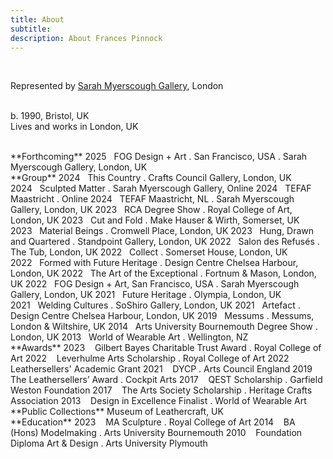 ```yaml
---
title: About
subtitle: 
description: About Frances Pinnock
---
```


<br />   

Represented by [Sarah Myerscough Gallery](https://www.sarahmyerscough.com/), London  
<br /> 

b. 1990, Bristol, UK  
Lives and works in London, UK 

<br />  
**Forthcoming**  
2025&nbsp;&nbsp;&nbsp;FOG Design + Art . San Francisco, USA . Sarah Myerscough Gallery, London, UK  

<br />  
**Group**  
2024&nbsp;&nbsp;&nbsp;This Country . Crafts Council Gallery, London, UK  
2024&nbsp;&nbsp;&nbsp;Sculpted Matter . Sarah Myerscough Gallery, Online  
2024&nbsp;&nbsp;&nbsp;TEFAF Maastricht . Online  
2024&nbsp;&nbsp;&nbsp;TEFAF Maastricht, NL . Sarah Myerscough Gallery, London, UK  
2023&nbsp;&nbsp;&nbsp;RCA Degree Show . Royal College of Art, London, UK  
2023&nbsp;&nbsp;&nbsp;Cut and Fold . Make Hauser & Wirth, Somerset, UK  
2023&nbsp;&nbsp;&nbsp;Material Beings . Cromwell Place, London, UK  
2023&nbsp;&nbsp;&nbsp;Hung, Drawn and Quartered . Standpoint Gallery, London, UK  
2022&nbsp;&nbsp;&nbsp;Salon des Refusés . The Tub, London, UK  
2022&nbsp;&nbsp;&nbsp;Collect . Somerset House, London, UK  
2022&nbsp;&nbsp;&nbsp;Formed with Future Heritage . Design Centre Chelsea Harbour, London, UK  
2022&nbsp;&nbsp;&nbsp;The Art of the Exceptional . Fortnum & Mason, London, UK  
2022&nbsp;&nbsp;&nbsp;FOG Design + Art, San Francisco, USA . Sarah Myerscough Gallery, London, UK  
2021&nbsp;&nbsp;&nbsp;Future Heritage . Olympia, London, UK  
2021&nbsp;&nbsp;&nbsp;Welding Cultures . SoShiro Gallery, London, UK  
2021&nbsp;&nbsp;&nbsp;Artefact . Design Centre Chelsea Harbour, London, UK  
2019&nbsp;&nbsp;&nbsp;Messums . Messums, London & Wiltshire, UK  
2014&nbsp;&nbsp;&nbsp;Arts University Bournemouth Degree Show . London, UK  
2013&nbsp;&nbsp;&nbsp;World of Wearable Art . Wellington, NZ  

<br />  
**Awards**  
2023&nbsp;&nbsp;&nbsp; Gilbert Bayes Charitable Trust Award . Royal College of Art  
2022&nbsp;&nbsp;&nbsp; Leverhulme Arts Scholarship . Royal College of Art   
2022&nbsp;&nbsp;&nbsp; Leathersellers' Academic Grant     
2021&nbsp;&nbsp;&nbsp; DYCP . Arts Council England  
2019&nbsp;&nbsp;&nbsp; The Leathersellers’ Award . Cockpit Arts  
2017&nbsp;&nbsp;&nbsp; QEST Scholarship . Garfield Weston Foundation  
2017&nbsp;&nbsp;&nbsp; The Arts Society Scholarship . Heritage Crafts Association  
2013&nbsp;&nbsp;&nbsp; Design in Excellence Finalist . World of Wearable Art 

<br /> 
**Public Collections**  
Museum of Leathercraft, UK  

<br />  
**Education**  
2023&nbsp;&nbsp;&nbsp; MA Sculpture . Royal College of Art  
2014&nbsp;&nbsp;&nbsp; BA (Hons) Modelmaking . Arts University Bournemouth  
2010&nbsp;&nbsp;&nbsp; Foundation Diploma Art & Design . Arts University Plymouth





 











